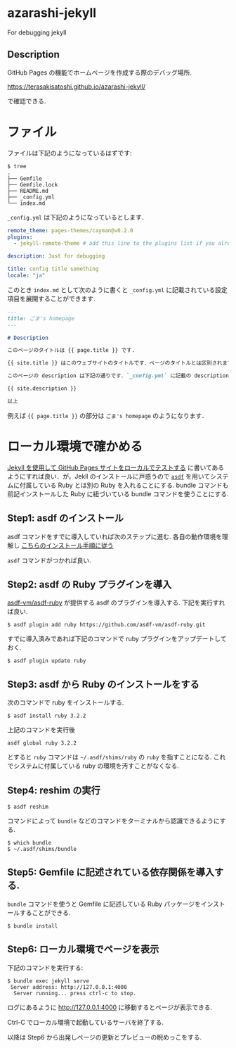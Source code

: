 # azarashi-jekyll

For debugging jekyll

## Description

GitHub Pages の機能でホームページを作成する際のデバッグ場所.

https://terasakisatoshi.github.io/azarashi-jekyll/

で確認できる.

# ファイル

ファイルは下記のようになっているはずです:

```console
$ tree
.
├── Gemfile
├── Gemfile.lock
├── README.md
├── _config.yml
└── index.md
```

`_config.yml` は下記のようになっているとします．

```yml
remote_theme: pages-themes/cayman@v0.2.0
plugins:
  - jekyll-remote-theme # add this line to the plugins list if you already have one

description: Just for debugging

title: config title something
locale: "ja"

```

このとき `index.md` として次のように書くと `_config.yml` に記載されている設定項目を展開することができます.

```md
---
title: ごま's homepage
---

# Description 

このページのタイトルは {{ page.title }} です. 

{{ site.title }} はこのウェブサイトのタイトルです．ページのタイトルとは区別されます．ページのタイトルは `index.md` ファイルの冒頭の設定を編集することで更新することができます．

このページの description は下記の通りです．`_config.yml` に記載の description の値が表示されるはずです:

{{ site.description }}

以上
```

例えば `{{ page.title }}` の部分は `ごま's homepage` のようになります．

# ローカル環境で確かめる

[Jekyll を使用して GitHub Pages サイトをローカルでテストする](https://docs.github.com/ja/pages/setting-up-a-github-pages-site-with-jekyll/testing-your-github-pages-site-locally-with-jekyll) に書いてあるようにすれば良い．が，Jekll のインストールに戸惑うので [`asdf`](https://asdf-vm.com/guide/getting-started.html) を用いてシステムに付属している Ruby とは別の Ruby を入れることにする. bundle コマンドも前記インストールした Ruby に紐づいている bundle コマンドを使うことにする.

## Step1: asdf のインストール

asdf コマンドをすでに導入していれば次のステップに進む.
各自の動作環境を理解し [こちらのインストール手順に従う](https://asdf-vm.com/guide/getting-started.html)

`asdf` コマンドがつかれば良い.

## Step2: asdf の Ruby プラグインを導入

[asdf-vm/asdf-ruby](https://github.com/asdf-vm/asdf-ruby) が提供する asdf のプラグインを導入する. 下記を実行すれば良い.

```console
$ asdf plugin add ruby https://github.com/asdf-vm/asdf-ruby.git
```

すでに導入済みであれば下記のコマンドで ruby プラグインをアップデートしておく.

```console
$ asdf plugin update ruby
```

## Step3: asdf から Ruby のインストールをする

次のコマンドで ruby をインストールする.

```console
$ asdf install ruby 3.2.2
```

上記のコマンドを実行後 

```console
asdf global ruby 3.2.2
```

とすると `ruby` コマンドは `~/.asdf/shims/ruby` の `ruby` を指すことになる. これでシステムに付属している ruby の環境を汚すことがなくなる.

## Step4: reshim の実行

```console
$ asdf reshim
```

コマンドによって `bundle` などのコマンドをターミナルから認識できるようにする.

```console
$ which bundle
$ ~/.asdf/shims/bundle
```

## Step5: Gemfile に記述されている依存関係を導入する.

`bundle` コマンドを使うと Gemfile に記述している Ruby パッケージをインストールすることができる.

```console
$ bundle install
```

## Step6: ローカル環境でページを表示

下記のコマンドを実行する:

```console
$ bundle exec jekyll serve
 Server address: http://127.0.0.1:4000
  Server running... press ctrl-c to stop.
```

ログにあるように http://127.0.0.1:4000 に移動するとページが表示できる.

Ctrl-C でローカル環境で起動しているサーバを終了する.

以降は Step6 から出発しページの更新とプレビューの睨めっこをする.

